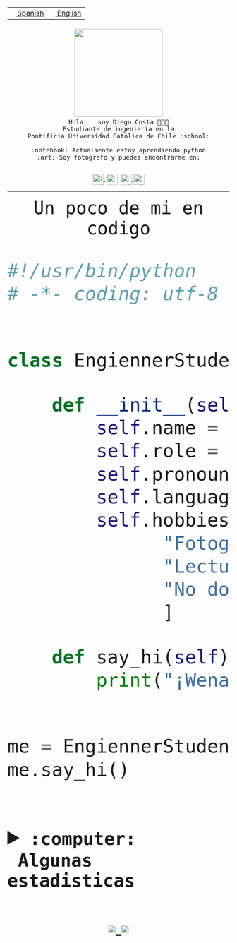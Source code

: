 <table border="0"  align="right">
 <tr><td><a href="README.md"><img src="https://upload.wikimedia.org/wikipedia/commons/thumb/8/89/Bandera_de_Espa%C3%B1a.svg/1200px-Bandera_de_Espa%C3%B1a.svg.png" height="10"> Spanish</a></td>
 <td><a href="README.en.md"><img src="https://upload.wikimedia.org/wikipedia/commons/a/a4/Flag_of_the_United_States.svg" height="10"> English</a></td></tr>
</table><br><br><br>


<p align="center">
  <img src="https://github.com/diegocostares/diegocostares/blob/main/Images/aaa2.gif?raw=true" width="200px">
  <br><samp>
    Hola <img src="https://media.giphy.com/media/hvRJCLFzcasrR4ia7z/giphy.gif" width="16px"> soy Diego Costa 👨🏻‍💻<br>
    Estudiante de ingeniería en la <br>
    Pontificia Universidad Católica de Chile :school:<br>
  <br>
    :notebook: Actualmente estoy aprendiendo python <br>
    :art: Soy fotografo y puedes encontrarme en: <br>
  <br></samp>
  
</p>

<p align="center">
   <a href="https://instagram.com/diegocosta_no" target="blank">
    <img 
    align="center" src="https://cdn.jsdelivr.net/npm/simple-icons@3.0.1/icons/instagram.svg" alt="instagram" height="25px" width="25px" />
  </a>
  <a style="border: 3px solid; color: white;"href="https://t.me/diegocosta_no" target="blank">
  <img
  align="center" alt="Telegram" width="25px" src="https://icons-for-free.com/iconfiles/png/512/Telegram-1324888767380505522.png" />
</a>
<a href="https://api.whatsapp.com/send?phone=56971897835&text=Hola!" target="blank">
  <img
  align="center" alt="wtsp" width="25px" src="https://img.icons8.com/pastel-glyph/2x/whatsapp--v2.png" />
</a>
<a href="https://www.linkedin.com/in/diego-costa-786249213/" target="blank">
  <img
  align="center" alt="wtsp" width="25px" src="https://img.icons8.com/metro/452/linkedin.png" />
</a>

  </a>
</p>

---


<p align="center"><font size="25"><samp>Un poco de mi en codigo</samp></front></p>


```python
#!/usr/bin/python
# -*- coding: utf-8 -*-


class EngiennerStudent:

    def __init__(self):
        self.name = "Diego Costa"
        self.role = "Estudiante"
        self.pronouns = "he/him"
        self.language_spoken = ["es_CL", "en_US"]
        self.hobbies = [
              "Fotografia",
              "Lectura",
              "No dormir",
              ]

    def say_hi(self):
        print("¡Wena mundo!")


me = EngiennerStudent()
me.say_hi()
```
---
<details>
  <summary><b><samp>:computer: &nbsp;Algunas estadisticas</samp></b></summary>
  <br/></p>

<!--START_SECTION:waka-->
![Code Time](http://img.shields.io/badge/Code%20Time-559%20hrs%2024%20mins-blue)

**Soy nocturno 🦉** 

```text
🌞 Mañana     8 commits      ░░░░░░░░░░░░░░░░░░░░░░░░░   2.01% 
🌆 Día        136 commits    ████████░░░░░░░░░░░░░░░░░   34.17% 
🌃 Tarde      133 commits    ████████░░░░░░░░░░░░░░░░░   33.42% 
🌙 Noche      121 commits    ███████░░░░░░░░░░░░░░░░░░   30.4%

```
📅 **Soy más productivo los Miércoles** 

```text
Lunes        37 commits     ██░░░░░░░░░░░░░░░░░░░░░░░   9.3% 
Martes       42 commits     ██░░░░░░░░░░░░░░░░░░░░░░░   10.55% 
Miércoles    129 commits    ████████░░░░░░░░░░░░░░░░░   32.41% 
Jueves       55 commits     ███░░░░░░░░░░░░░░░░░░░░░░   13.82% 
Viernes      22 commits     █░░░░░░░░░░░░░░░░░░░░░░░░   5.53% 
Sábado       55 commits     ███░░░░░░░░░░░░░░░░░░░░░░   13.82% 
Domingo      58 commits     ███░░░░░░░░░░░░░░░░░░░░░░   14.57%

```


📊 **Esta semana me dediqué a** 

```text
🐱‍💻 Proyectos: 
SHAREGO-G54              7 hrs 14 mins       █████████░░░░░░░░░░░░░░░░   36.96% 
ControlesBDD             5 hrs 17 mins       ██████░░░░░░░░░░░░░░░░░░░   27.01% 
Unknown Project          5 hrs 6 mins        ██████░░░░░░░░░░░░░░░░░░░   26.03% 
private                  36 mins             ░░░░░░░░░░░░░░░░░░░░░░░░░   3.09% 
servidor                 33 mins             ░░░░░░░░░░░░░░░░░░░░░░░░░   2.82%

```


 Last Updated on 11/06/2022 08:27:36 UTC
<!--END_SECTION:waka-->
  
  

 <p align="center"> <img src="https://github-readme-stats.vercel.app/api?username=diegocostares&show_icons=true&theme=ayu-mirage" alt="abhisheknaiidu" /></p>
 
</details>

<p align=center>
  <a href="https://github.com/diegocostares">
    <img src="https://badges.pufler.dev/visits/diegocostares/diegocostares?style=flat-square&color=black&logo=github">
  </a>
  <a href="https://github.com/diegocostares?tab=repositories">
    <img src="https://badges.pufler.dev/repos/diegocostares?style=flat-square&color=black&logo=github">
  </a>
</p>
